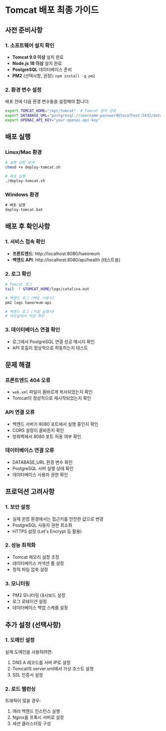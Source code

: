 # Tomcat 배포 최종 가이드

## 사전 준비사항

### 1. 소프트웨어 설치 확인
- **Tomcat 9.0 이상** 설치 완료
- **Node.js 18 이상** 설치 완료
- **PostgreSQL** 데이터베이스 준비
- **PM2** (선택사항, 권장): `npm install -g pm2`

### 2. 환경 변수 설정
배포 전에 다음 환경 변수들을 설정해야 합니다:

```bash
export TOMCAT_HOME="/opt/tomcat"  # Tomcat 설치 경로
export DATABASE_URL="postgresql://username:password@localhost:5432/database_name"
export OPENAI_API_KEY="your-openai-api-key"
```

## 배포 실행

### Linux/Mac 환경
```bash
# 실행 권한 부여
chmod +x deploy-tomcat.sh

# 배포 실행
./deploy-tomcat.sh
```

### Windows 환경
```cmd
# 배포 실행
deploy-tomcat.bat
```

## 배포 후 확인사항

### 1. 서비스 접속 확인
- **프론트엔드**: http://localhost:8080/haeoreum
- **백엔드 API**: http://localhost:8080/api/health (테스트용)

### 2. 로그 확인
```bash
# Tomcat 로그
tail -f $TOMCAT_HOME/logs/catalina.out

# 백엔드 로그 (PM2 사용시)
pm2 logs haeoreum-api

# 백엔드 로그 (직접 실행시)
# 터미널에서 직접 확인
```

### 3. 데이터베이스 연결 확인
- 로그에서 PostgreSQL 연결 성공 메시지 확인
- API 호출이 정상적으로 작동하는지 테스트

## 문제 해결

### 프론트엔드 404 오류
- `web.xml` 파일이 올바르게 복사되었는지 확인
- Tomcat이 정상적으로 재시작되었는지 확인

### API 연결 오류
- 백엔드 서버가 8080 포트에서 실행 중인지 확인
- CORS 설정이 올바른지 확인
- 방화벽에서 8080 포트 허용 여부 확인

### 데이터베이스 연결 오류
- DATABASE_URL 환경 변수 확인
- PostgreSQL 서버 실행 상태 확인
- 데이터베이스 사용자 권한 확인

## 프로덕션 고려사항

### 1. 보안 설정
- 실제 운영 환경에서는 접근키를 안전한 값으로 변경
- PostgreSQL 사용자 권한 최소화
- HTTPS 설정 (Let's Encrypt 등 활용)

### 2. 성능 최적화
- Tomcat 메모리 설정 조정
- 데이터베이스 커넥션 풀 설정
- 정적 파일 압축 설정

### 3. 모니터링
- PM2 모니터링 대시보드 설정
- 로그 로테이션 설정
- 데이터베이스 백업 스케줄 설정

## 추가 설정 (선택사항)

### 1. 도메인 설정
실제 도메인을 사용하려면:
1. DNS A 레코드를 서버 IP로 설정
2. Tomcat의 server.xml에서 가상 호스트 설정
3. SSL 인증서 설정

### 2. 로드 밸런싱
트래픽이 많을 경우:
1. 여러 백엔드 인스턴스 실행
2. Nginx를 프록시 서버로 설정
3. 세션 클러스터링 구성